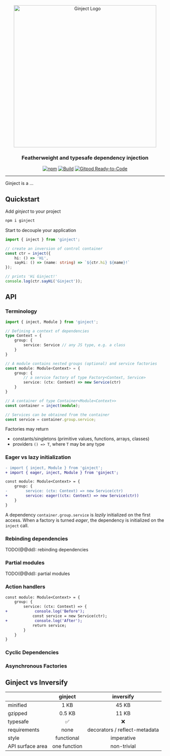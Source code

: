 <div id="ginject-logo" align="center">
  <a href="https://github.com/langium/ginject">
    <img alt="Ginject Logo" width="450" src="https://user-images.githubusercontent.com/743833/193610222-cf9a7feb-b1d9-4d5c-88de-6ce9fbca8299.png">
  </a>
  <h3>
    Featherweight and typesafe dependency injection
  </h3>
</div>

<div id="badges" align="center">

  [![npm](https://img.shields.io/npm/v/ginject)](https://www.npmjs.com/package/ginject)
  [![Build](https://github.com/langium/ginject/actions/workflows/build.yml/badge.svg)](https://github.com/langium/ginject/actions/workflows/build.yml)
  [![Gitpod Ready-to-Code](https://img.shields.io/badge/Gitpod-ready--to--code-blue?logo=gitpod)](https://gitpod.io/#https://github.com/langium/ginject)

</div>

<hr>

Ginject is a ...

## Quickstart

Add _ginject_ to your project

```sh
npm i ginject
```

Start to decouple your application

```ts
import { inject } from 'ginject';

// create an inversion of control container
const ctr = inject({
    hi: () => 'Hi',
    sayHi: () => (name: string) => `${ctr.hi} ${name}!`
});

// prints 'Hi Ginject!'
console.log(ctr.sayHi('Ginject'));
```

## API

### Terminology

```ts
import { inject, Module } from 'ginject';

// Defining a context of dependencies
type Context = {
    group: {
        service: Service // any JS type, e.g. a class
    }
}

// A module contains nested groups (optional) and service factories
const module: Module<Context> = {
    group: {
        // a service factory of type Factory<Context, Service>
        service: (ctx: Context) => new Service(ctr)
    }
}

// A container of type Container<Module<Context>>
const container = inject(module);

// Services can be obtained from the container
const service = container.group.service;
```

Factories may return

* constants/singletons (primitive values, functions, arrays, classes)
* providers `() => T`, where `T` may be any type

### Eager vs lazy initialization

```diff
- import { inject, Module } from 'ginject';
+ import { eager, inject, Module } from 'ginject';

const module: Module<Context> = {
    group: {
-        service: (ctx: Context) => new Service(ctr)
+        service: eager((ctx: Context) => new Service(ctr))
    }
}
```

A dependency `container.group.service` is _lazily_ initialized on the first access.
When a factory is turned _eager_, the dependency is initialized on the `inject` call.

### Rebinding dependencies

TODO(@@dd): rebinding dependencies

### Partial modules

TODO(@@dd): partial modules

### Action handlers

```diff
const module: Module<Context> = {
    group: {
        service: (ctx: Context) => {
+            console.log('Before');
            const service = new Service(ctr);
+            console.log('After');
            return service;
        }
    }
}
```

### Cyclic Dependencies

### Asynchronous Factories

## Ginject vs Inversify

|                  |    ginject   |            inversify          |
|------------------|:------------:|:-----------------------------:|
| minified         |     1 KB     |             45 KB             |
| gzipped          |    0.5 KB    |             11 KB             |
| typesafe         |      ✅      |               ❌               |
| requirements     |     none     | decorators / reflect-metadata |
| style            |  functional  |           imperative          |
| API surface area | one function |           non-trivial         |
